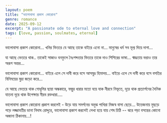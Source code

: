 ```yaml
---
layout: poem
title: "ভালোবাসা প্রকাশ কোরোনা"
genre: romance
date: 2025-09-12
excerpt: "A passionate ode to eternal love and connection"
tags: [love, passion, soulmates, eternal]
---
```


ভালোবাসা প্রকাশ কোরোনা... 
খনির ভিতরে যে আছে তাকে
বাইরে এনো না... 
মানুষের ধর্ম সব মূল্য দিয়ে দাগা...

যা আছে ভেতরে থাক.. 
তাকেই সাজাও বনফুলে 
নৈঃশব্দতার ভিতরে তাকে দাও
শিশিরের ভাষা...
ঋদ্ধতায় ভরাও তার অরূপ অন্তর... 

ভালোবাসা প্রকাশ কোরোনা... 
বাইরে এলে সে দাবী করে বসে
আসমুদ্র হিমালয়... 
বাইরে এলে সে দাবী করে বসে বসতির
বিনিময়ের মুদ্রা জড়ো করে... 

যে আছে ভেতরে থাক 
গোধূলির ছায়া অন্ধকারে, 
ফল্গুর ধারার মতো বয়ে যাক
নীরবে নিভৃতে,
দূরে থাক প্রত্যার্পনের দৈনিক যাতনা
দূরে থাক উপেক্ষার নীরব রক্তধারা.... 

ভালোবাসা প্রকাশ কোরোনা
প্রকাশ করলেই - উড়ে যায় সমর্পনের
অবুঝ পাখিরা নিজস্ব বাসা ছেড়ে... 
উত্তেজনায় মুছড়ে পড়ে 
লজ্জাবতীর ডানা নিদাঘ রোদ্দুরে,
ভালোবাসা প্রকাশ করলেই 
লেখা হয়ে যায় শেষ চিঠি -- 
ঝরে পড়া বসন্তের কোনো অজানা ঠিকানায়...!
